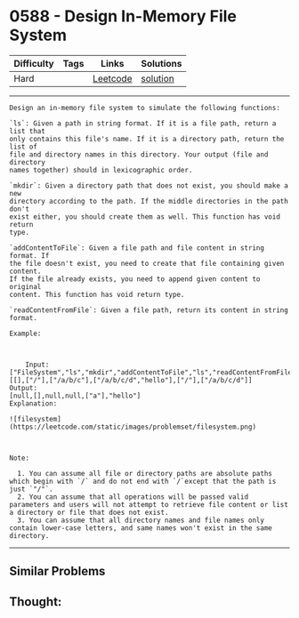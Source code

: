 # 0588 - Design In-Memory File System

Difficulty  | Tags | Links | Solutions
----------- | ---- | ----- | -----
Hard |  | [Leetcode](https://leetcode.com/problems/design-in-memory-file-system) | [solution](https://leetcode.com/problems/design-in-memory-file-system/solution/)


-----------

```
Design an in-memory file system to simulate the following functions:

`ls`: Given a path in string format. If it is a file path, return a list that
only contains this file's name. If it is a directory path, return the list of
file and directory names in this directory. Your output (file and directory
names together) should in lexicographic order.

`mkdir`: Given a directory path that does not exist, you should make a new
directory according to the path. If the middle directories in the path don't
exist either, you should create them as well. This function has void return
type.

`addContentToFile`: Given a file path and file content in string format. If
the file doesn't exist, you need to create that file containing given content.
If the file already exists, you need to append given content to original
content. This function has void return type.

`readContentFromFile`: Given a file path, return its content in string format.

Example:



    Input: ["FileSystem","ls","mkdir","addContentToFile","ls","readContentFromFile"][[],["/"],["/a/b/c"],["/a/b/c/d","hello"],["/"],["/a/b/c/d"]]Output:[null,[],null,null,["a"],"hello"]Explanation:

![filesystem](https://leetcode.com/static/images/problemset/filesystem.png)



Note:

  1. You can assume all file or directory paths are absolute paths which begin with `/` and do not end with `/`except that the path is just `"/"`.
  2. You can assume that all operations will be passed valid parameters and users will not attempt to retrieve file content or list a directory or file that does not exist.
  3. You can assume that all directory names and file names only contain lower-case letters, and same names won't exist in the same directory.
```

-----------


## Similar Problems




## Thought:
